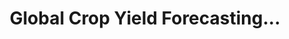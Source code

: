 ---
title: 'Global Crop Yield Forecasting...'
logo: 'fao_logo.png'
pi: ''
uvpi: 'G. Camps-Valls, M. Piles'
years: '2022-2026'
website: '/projects/ai4cs'
funding_source: 'Generalitat Valenciana - PROMETEO programme'
role: ''
project_type: ''
partners: []
weight: 4
---